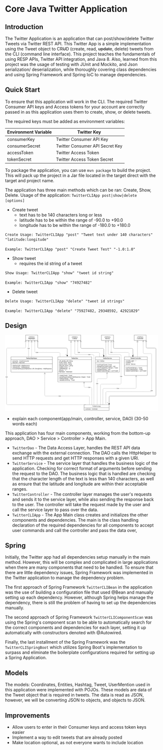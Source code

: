 # Core Java Twitter Application

## Introduction
The Twitter Application is an application that can post/show/delete Twitter Tweets via Twitter REST API.
This Twitter App is a simple implementation using the Tweet object to CR~~U~~D (create, read, ~~update~~, delete)
tweets from the CLI (command line interface). This project teaches the fundamentals of using RESP APIs, 
Twitter API integration, and Java 8. Also, learned from this project was the usage of testing with JUnit and
Mockito, and Json serialization/ deserialization, while thoroughly covering class dependencies and using 
Spring Framework and Spring IoC to manage dependencies. 

## Quick Start
To ensure that this application will work in the CLI. The required Twitter Consumer API keys and Access
tokens for your account are correctly passed in as this application uses them to create, show, or delete
tweets.

The required keys must be added as environment variables:

Environment Variable | Twitter Key
--------|--------
consumerKey | Twitter Consumer API Key
consumerSecret | Twitter Consumer API Secret Key
accessToken | Twitter Access Token
tokenSecret | Twitter Access Token Secret

To package the application, you can use `mvn package` to build the project. This will pack up the project in 
a Jar file located in the target direct with the target and project name.

The application has three main methods which can be ran: Create, Show, Delete.
Usage of the application: `TwitterCLIApp post|show|delete [options]`

- Create tweet
  - text has to be 140 characters long or less
  - latitude has to be within the range of -90.0 to +90.0
  - longitude has to be within the range of -180.0 to +180.0
```
Create Usage: TwitterCLIApp "post" "Tweet text under 140 characters" "latitude:longitude"

Example: TwitterCLIApp "post" "Create Tweet Test" "-1.0:1.0"
```

- Show tweet
  - requires the id string of a tweet
```
Show Usage: TwitterCLIApp "show" "tweet id string"

Example: TwitterCLIApp "show" "74927482"
```

- Delete tweet
```
Delete Usage: TwitterCLIApp "delete" "tweet id strings"

Example: TwitterCLIApp "delete" "75927482, 29348592, 42921829"
```

## Design
![Twitter UML Diagram](./.assets/Twitter%20UML%20Diagram.png)

- explain each component(app/main, controller, service, DAO) (30-50 words each)

This application has four main components, working from the bottom-up approach, DAO > Service > Controller >
App Main.

- `TwitterDao` - The Data Access Layer, handles the REST API data exchange with the external connection. 
The DAO calls the HttpHelper to send HTTP requests and get HTTP responses with a given URI.
- `TwitterService` - The service layer that handles the business logic of the application. Checking for 
correct format of arguments before sending the request to the DAO. The business logic that is handled are 
checking that the character length of the text is less than 140 characters, as well as ensure that the 
latitude and longitude are within their acceptable ranges.
- `TwitterController` - The controller layer manages the user's requests and sends it to the service layer, 
while also sending the response back to the user. The controller will take the request made by the user and 
call the service layer to pass over the data.
- `TwitterCLIApp` - The App Main class creates and initializes the other components and dependencies. The 
main is the class handling declaration of the required dependencies for all components to accept user 
commands and call the controller and pass the data over, 

## Spring 
Initially, the Twitter app had all dependencies setup manually in the main method. However, this will be 
complex and complicated in large applications when there are many components that need to be handled. 
To ensure that there are little dependency issues, Spring Framework was implemented in the Twitter application 
to manage the dependency problem. 

The first approach of Spring Framework `TwitterCLIBean` in the application was the use of building a configuration file that 
used @Bean and manually setting up each dependency. However, although Spring helps manage the dependency, 
there is still the problem of having to set up the dependencies manually. 

The second approach of Spring Framework `TwitterCLIComponentScan` was using the Spring's component scan to
be able to automatically search for the correct components and dependencies for each layer, setting it up 
automatically with constructors denoted with @Autowired. 

Finally, the last installment of the Spring Framework was the `TwitterCLISpringBoot` which utilizes Spring 
Boot's implementation to surpass and eliminate the boilerplate configurations required for setting up a Spring 
Application. 


## Models 
The models: Coordinates, Entities, Hashtag, Tweet, UserMention used in this application were implemented with
POJOs. These models are data of the Tweet object that is required in tweets. The data is read as JSON, however,
we will be converting JSON to objects, and objects to JSON. 

## Improvements
- Allow users to enter in their Consumer keys and access token keys easier
- Implement a way to edit tweets that are already posted
- Make location optional, as not everyone wants to include location